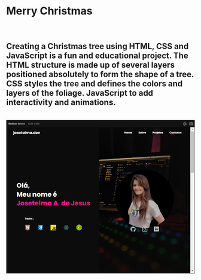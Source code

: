 <h1>Merry Christmas</h1>
<br>

<h2>Creating a Christmas tree using HTML, CSS and JavaScript is a fun and educational project.
The HTML structure is made up of several layers positioned absolutely to form the shape of a tree. CSS styles the tree and defines the colors and layers of the foliage. JavaScript to add interactivity and animations.</h2>
<br>

<img src="https://github.com/Josetelma/Portfolio/blob/main/img/img1.PNG?raw=true"/>
